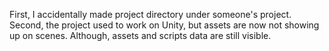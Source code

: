First, I accidentally made project directory under someone's project.
Second, the project used to work on Unity, but assets are now not showing up on scenes. Although, assets and scripts data are still visible. 
